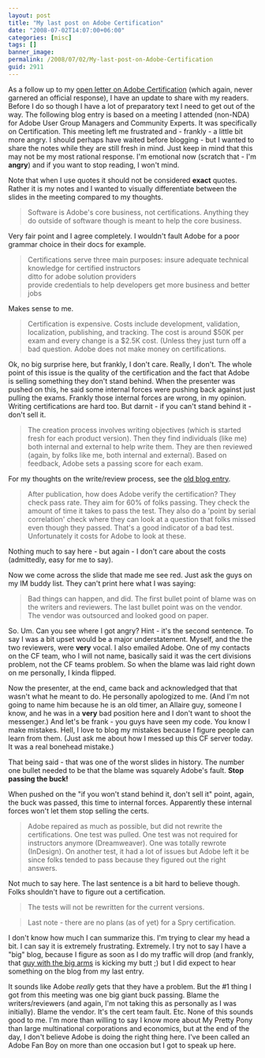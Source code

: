 ```yaml
---
layout: post
title: "My last post on Adobe Certification"
date: "2008-07-02T14:07:00+06:00"
categories: [misc]
tags: []
banner_image: 
permalink: /2008/07/02/My-last-post-on-Adobe-Certification
guid: 2911
---
```


As a follow up to my <a href="http://www.raymondcamden.com/index.cfm/2008/6/3/Open-Letter-to-Adobe-on-Certification">open letter on Adobe Certification</a> (which again, never garnered an official response), I have an update to share with my readers. Before I do so though I have a lot of preparatory text I need to get out of the way. The following blog entry is based on a meeting I attended (non-NDA) for Adobe User Group Managers and Community Experts. It was specifically on Certification. This meeting left me frustrated and - frankly - a little bit more angry. I should perhaps have waited before blogging - but I wanted to share the notes while they are still fresh in mind. Just keep in mind that this may not be my most rational response. I'm emotional now (scratch that - I'm <b>angry</b>) and if you want to stop reading, I won't mind.
<!--more-->
Note that when I use quotes it should not be considered <b>exact</b> quotes. Rather it is my notes and I wanted to visually differentiate between the slides in the meeting compared to my thoughts.

<blockquote>
<p>
Software is Adobe's core business, not certifications. Anything they do outside of software though is meant to help the core business.
</p>
</blockquote>

Very fair point and I agree completely. I wouldn't fault Adobe for a poor grammar choice in their docs for example. 

<blockquote>
<p>
Certifications serve three main purposes:
insure adequate technical knowledge for certified instructors<br>
ditto for adobe solution providers<br>
provide credentials to help developers get more business and better jobs
</p>
</blockquote>

Makes sense to me.

<blockquote>
<p>
Certification is expensive. Costs include development, validation, localization, publishing, and tracking. The cost is around $50K per exam and every change is a $2.5K cost. (Unless they just turn off a bad question. Adobe does not make money on certifications.
</p>
</blockquote>

Ok, no big surprise here, but frankly, I don't care. Really, I don't. The whole point of this issue is the quality of the certification and the fact that Adobe is selling something they don't stand behind. When the presenter was pushed on this, he said some internal forces were pushing back against just pulling the exams. Frankly those internal forces are wrong, in my opinion. Writing certifications are hard too. But darnit - if you can't stand behind it - don't sell it.

<blockquote>
<p>
The creation process involves writing objectives (which is started fresh for each product version). Then they find individuals (like me) both internal and external to help write them. They are then reviewed (again, by folks like me, both internal and external). Based on feedback, Adobe sets a passing score for each exam.
</p>
</blockquote>

For my thoughts on the write/review process, see the <a href="http://www.coldfusionjedi.com/index.cfm/2008/6/3/Open-Letter-to-Adobe-on-Certification">old blog entry</a>.

<blockquote>
<p>
After publication, how does Adobe verify the certification? They check pass rate. They aim for 60% of folks passing. They check the amount of time it takes to pass the test. They also do a 'point by serial correlation' check where they can look at a question that folks missed even though they passed. That's a good indicator of a bad test. Unfortunately it costs for Adobe to look at these.
</p>
</blockquote>

Nothing much to say here - but again - I don't care about the costs (admittedly, easy for me to say). 

Now we come across the slide that made me see red. Just ask the guys on my IM buddy list. They can't print here what I was saying:

<blockquote>
<p>
Bad things can happen, and did. The first bullet point of blame was on the writers and reviewers. The last bullet point was on the vendor. The vendor was outsourced and looked good on paper.
</p>
</blockquote>

So. Um. Can you see where I got angry? Hint - it's the second sentence. To say I was a bit upset would be a major understatement. Myself, and the the two reviewers, were <b>very</b> vocal. I also emailed Adobe. One of my contacts on the CF team, who I will not name, basically said it was the cert divisions problem, not the CF teams problem. So when the blame was laid right down on me personally, I kinda flipped.

Now the presenter, at the end, came back and acknowledged that that wasn't what he meant to do. He personally apologized to me. (And I'm not going to name him because he is an old timer, an Allaire guy, someone I know, and he was in a <b>very</b> bad position here and I don't want to shoot the messenger.) And let's be frank - you guys have seen my code. You know I make mistakes. Hell, I love to blog my mistakes because I figure people can learn from them. (Just ask me about how I messed up this CF server today. It was a real bonehead mistake.) 

That being said - that was one of the worst slides in history. The number one bullet needed to be that the blame was squarely Adobe's fault. <b>Stop passing the buck!</b> 

When pushed on the "if you won't stand behind it, don't sell it" point, again, the buck was passed, this time to internal forces. Apparently these internal forces won't let them stop selling the certs. 

<blockquote>
<p>
Adobe repaired as much as possible, but did not rewrite the certifications. One test was pulled. One test was not required for instructors anymore (Dreamweaver). One was totally rewrote (InDesign). On another test, it had a lot of issues but Adobe left it be since folks tended to pass because they figured out the right answers.
</p>
</blockquote>

Not much to say here. The last sentence is a bit hard to believe though. Folks shouldn't have to figure out a certification.

<blockquote>
<p>
The tests will not be rewritten for the current versions.
</p>
</blockquote>

<blockquote>
<p>
Last note - there are no plans (as of yet) for a Spry certification.
</p>
</blockquote>

I don't know how much I can summarize this. I'm trying to clear my head a bit. I can say it is extremely frustrating. Extremely. I try not to say I have a "big" blog, because I figure as soon as I do my traffic will drop (and frankly, that <a href="http://www.bennadel.com/blog/recent-blog-entries.htm">guy with the big arms</a> is kicking my butt ;) but I did expect to hear something on the blog from my last entry. 

It sounds like Adobe <i>really</i> gets that they have a problem. But the #1 thing I got from this meeting was one big giant buck passing. Blame the writers/reviewers (and again, I'm not taking this as personally as I was initially). Blame the vendor. It's the cert team fault. Etc. None of this sounds good to me. I'm more than willing to say I know more about My Pretty Pony than large multinational corporations and economics, but at the end of the day, I don't believe Adobe is doing the right thing here. I've been called an Adobe Fan Boy on more than one occasion but I got to speak up here.